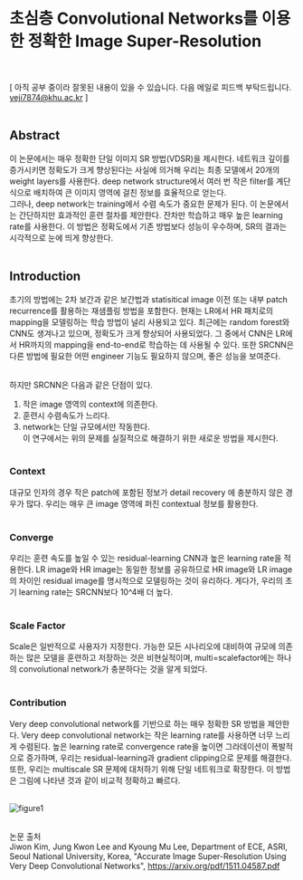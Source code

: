 # 초심층 Convolutional Networks를 이용한 정확한 Image Super-Resolution <br><br>

[ 아직 공부 중이라 잘못된 내용이 있을 수 있습니다. 다음 메일로 피드백 부탁드립니다. yeji7874@khu.ac.kr ]  <br><br>

## Abstract <br>
이 논문에서는 매우 정확한 단일 이미지 SR 방법(VDSR)을 제시한다. 네트워크 깊이를 증가시키면 정확도가 크게 향상된다는 사실에 의거해 우리는 최종 모델에서 20개의 weight layers를 사용한다.
deep network structure에서 여러 번 작은 filter를 계단식으로 배치하여 큰 이미지 영역에 걸친 정보를 효율적으로 얻는다. <br>
그러나, deep network는 training에서 수렴 속도가 중요한 문제가 된다. 이 논문에서는 간단하지만 효과적인 훈련 절차를 제안한다. 잔차만 학습하고 매우 높은 learning rate를 사용한다. 
이 방법은 정확도에서 기존 방법보다 성능이 우수하며, SR의 결과는 시각적으로 눈에 띄게 향상한다. <br><br>

## Introduction <br>
초기의 방법에는 2차 보간과 같은 보간법과 statisitical image 이전 또는 내부 patch recurrence를 활용하는 재샘플링 방법을 포함한다. 현재는 LR에서 HR 패치로의 mapping을 모델링하는 학습 방법이 널리 사용되고 있다. 최근에는 random forest와 CNN도 생겨나고 있으며, 정확도가 크게 향상되어 사용되었다. 그 중에서 CNN은 LR에서 HR까지의 mapping을 end-to-end로 학습하는 데 사용될 수 있다. 또한 SRCNN은 다른 방법에 필요한 어떤 engineer 기능도 필요하지 않으며, 좋은 성능을 보여준다. <br><br>

하지만 SRCNN은 다음과 같은 단점이 있다. <br>
1. 작은 image 영역의 context에 의존한다. <br>
2. 훈련시 수렴속도가 느리다. <br>
3. network는 단일 규모에서만 작동한다. <br>
이 연구에서는 위의 문제를 실질적으로 해결하기 위한 새로운 방법을 제시한다. <br><br>

### Context
대규모 인자의 경우 작은 patch에 포함된 정보가 detail recovery 에 충분하지 않은 경우가 많다. 우리는 매우 큰 image 영역에 퍼진 contextual 정보를 활용한다. <br><br>

### Converge
우리는 훈련 속도를 높일 수 있는 residual-learning CNN과 높은 learning rate을 적용한다. LR image와 HR image는 동일한 정보를 공유하므로 HR image와 LR image의 차이인 residual image를 명시적으로 모델링하는 것이 유리하다. 게다가, 우리의 초기 learning rate는 SRCNN보다 10^4배 더 높다. <br><br>

### Scale Factor
Scale은 일반적으로 사용자가 지정한다. 가능한 모든 시나리오에 대비하여 규모에 의존하는 많은 모델을 훈련하고 저장하는 것은 비현실적이며, multi=scalefactor에는 하나의 convolutional network가 충분하다는 것을 알게 되었다. <br><br>

### Contribution
Very deep convolutional network를 기반으로 하는 매우 정확한 SR 방법을 제안한다. Very deep convolutional network는 작은 learning rate를 사용하면 너무 느리게 수렴된다. 높은 learning rate로 convergence rate을 높이면 그라데이션이 폭발적으로 증가하며, 우리는 residual-learning과 gradient clipping으로 문제를 해결한다. 또한, 우리는 multiscale SR 문제에 대처하기 위해 단일 네트워크로 확장한다. 
이 방법은 그림에 나타낸 것과 같이 비교적 정확하고 빠르다. <br><br>

![figure1](https://user-images.githubusercontent.com/57740560/93744042-18059100-fc2c-11ea-96b7-8c28b82477fc.png) <br><br>

논문 출처 <br>
Jiwon Kim, Jung Kwon Lee and Kyoung Mu Lee, Department of ECE, ASRI, Seoul National University, Korea, "Accurate Image Super-Resolution Using Very Deep Convolutional Networks", https://arxiv.org/pdf/1511.04587.pdf
